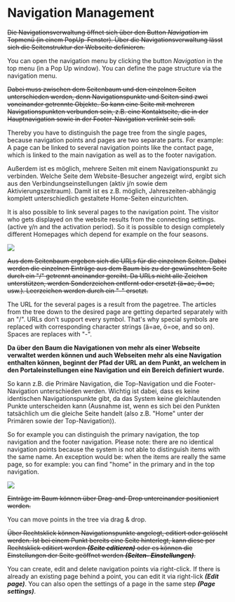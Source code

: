 # Navigation Management

~~Die Navigationsverwaltung öffnet sich über den Button *Navigation* im Topmenü (in einem PopUp-Fenster). Über die Navigationsverwaltung lässt sich die Seitenstruktur der Webseite definieren.~~

You can open the navigation menu by clicking the button *Navigation* in the top menu (in a Pop Up window). You can define the page structure via the navigation menu.

~~Dabei muss zwischen dem Seitenbaum und den einzelnen Seiten unterschieden werden, denn Navigationspunkte und Seiten sind zwei voneinander getrennte Objekte. So kann eine Seite mit mehreren Navigationspunkten verbunden sein, z.B. eine Kontaktseite, die in der Hauptnavigation sowie in der Footer-Navigation verlinkt sein soll.~~

Thereby you have to distinguish the page tree from the single pages, because navigation points and pages are two separate parts. For example: A page can be linked to several navigation points like the contact page, which is linked to the main navigation as well as to the footer navigation.

Außerdem ist es möglich, mehrere Seiten mit einem Navigationspunkt zu verbinden. Welche Seite dem Website-Besucher angezeigt wird, ergibt sich aus den Verbindungseinstellungen (aktiv j/n sowie dem Aktivierungszeitraum). Damit ist es z.B. möglich, Jahreszeiten-abhängig komplett unterschiedlich gestaltete Home-Seiten einzurichten. 

It is also possible to link several pages to the navigation point. The visitor who gets displayed on the website results from the connecting settings. (active y/n and the activation period). So it is possible to design completely different Homepages which depend for example on the four seasons.

![](bild13.png)

~~Aus dem Seitenbaum ergeben sich die URLs für die einzelnen Seiten. Dabei werden die einzelnen Einträge aus dem Baum bis zu der gewünschten Seite durch ein "/" getrennt aneinander gereiht. Da URLs nicht alle Zeichen unterstützen, werden Sonderzeichen entfernt oder ersetzt (ä=ae, ö=oe, usw.). Leerzeichen werden durch ein "-" ersetzt.~~

The URL for the several pages is a result from the pagetree. The articles from the tree down to the desired page are getting departed separately with an "/". URLs don't support every symbol. That's why special symbols are replaced with corresponding character strings (ä=ae, ö=oe, and so on). Spaces are replaces with "-". 

**Da über den Baum die Navigationen von mehr als einer Webseite verwaltet werden können und auch Webseiten mehr als eine Navigation enthalten können, beginnt der Pfad der URL an dem Punkt, an welchem in den Portaleinstellungen eine Navigation und ein Bereich definiert wurde.**

So kann z.B. die Primäre Navigation, die Top-Navigation und die Footer-Navigation unterschieden werden. Wichtig ist dabei, dass es keine identischen Navigationspunkte gibt, da das System keine gleichlautenden Punkte unterscheiden kann (Ausnahme ist, wenn es sich bei den Punkten tatsächlich um die gleiche Seite handelt (also z.B. "Home" unter der Primären sowie der Top-Navigation)).

So for example you can distinguish the primary navigation, the top navigation and the footer navigation. Please note: there are no identical navigation points because the system is not able to distinguish items with the same name. An exception would be: when the items are really the same page, so for example: you can find "home" in the primary and in the top navigation.

![](bild14.png)

~~Einträge im Baum können über Drag-and-Drop untereinander positioniert werden.~~ 

You can move points in the tree via drag & drop.

~~Über Rechtsklick können Navigationspunkte angelegt, editiert oder gelöscht werden. Ist bei einem Punkt bereits eine Seite hinterlegt, kann diese per Rechtsklick editiert werden ***(Seite editieren)*** oder es können die Einstellungen der Seite geöffnet werden ***(Seiten- Einstellungen)***.~~

You can create, edit and delete navigation points via right-click. If there is already an existing page behind a point, you can edit it via right-lick ***(Edit page)***. You can also open the settings of a page in the same step ***(Page settings)***.